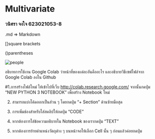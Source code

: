 # Multivariate

### วนิศรา จงใจ 623021053-8

.md => Markdown 

[]square brackets

()parentheses

![people](Me)

อธิบายการใช้งาน Google Colab ว่าหน้าที่ของเเต่ละอันคืออะไร และอธิบายวิธีเซฟไฟล์จาก Google Colab ลงใน Github

#1.การสร้างไฟล์ใหม่
ให้เข้าไปที่เว็บ http://colab.research.google.com/
จากนั้นกดปุ่ม “NEW PYTHON 3 NOTEBOOK” เพื่อสร้าง Notebook ใหม่

2. สามารถแบ่งโค้ดออกเป็นส่วน ๆ
โดยกดปุ่ม “+ Section” ด้านซ้ายมือสุด

3. การเพิ่มช่องสำหรับใส่สคลิปให้กดปุ่ม “CODE”

4. หากต้องการใส่ข้อความอธิบายใน Notebook ของเรากดปุ่ม “TEXT” 

5. หากต้องการย้ายตำแหน่งวัตถุต่าง ๆ บนหน้าจอให้เลือก Cell นั้น ๆ ก่อนแล้วค่อยกดปุ่ม
